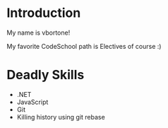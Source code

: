 Introduction
============
My name is vbortone!

My favorite CodeSchool path is Electives of course :)

Deadly Skills
=============
* .NET
* JavaScript
* Git
* Killing history using git rebase